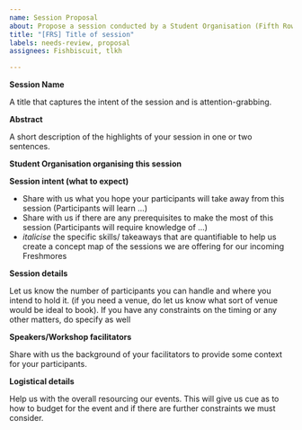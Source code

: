 ```yaml
---
name: Session Proposal
about: Propose a session conducted by a Student Organisation (Fifth Row etc.)
title: "[FRS] Title of session"
labels: needs-review, proposal
assignees: Fishbiscuit, tlkh

---
```


**Session Name**

A title that captures the intent of the session and is attention-grabbing.

**Abstract**

A short description of the highlights of your session in one or two sentences.

**Student Organisation organising this session**



**Session intent (what to expect)**

- Share with us what you hope your participants will take away from this session (Participants will learn ...)
- Share with us if there are any prerequisites to make the most of this session (Participants will require knowledge of ...)
- *italicise* the specific skills/ takeaways that are quantifiable to help us create a concept map of the sessions we are offering for our incoming Freshmores



**Session details**

Let us know the number of participants you can handle and where you intend to hold it. (if you need a venue, do let us know what sort of venue would be ideal to book). If you have any constraints on the timing or any other matters, do specify as well



**Speakers/Workshop facilitators**

Share with us the background of your facilitators to provide some context for your participants.



**Logistical details**

Help us with the overall resourcing our events. This will give us cue as to how to budget for the event and if there are further constraints we must consider.
